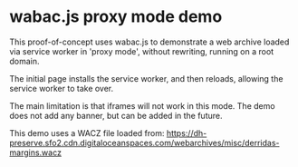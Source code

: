 # wabac.js proxy mode demo

This proof-of-concept uses wabac.js to demonstrate a web archive loaded via service worker in 'proxy mode', without rewriting, running on a root domain.

The initial page installs the service worker, and then reloads, allowing the service worker to take over.

The main limitation is that iframes will not work in this mode. The demo does not add any banner, but can be added in the future.

This demo uses a WACZ file loaded from: https://dh-preserve.sfo2.cdn.digitaloceanspaces.com/webarchives/misc/derridas-margins.wacz


